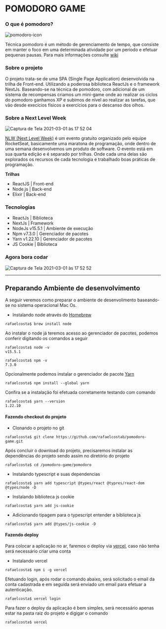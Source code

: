 # POMODORO GAME

### O que é pomodoro? 
![pomodoro-icon](https://user-images.githubusercontent.com/8668037/109592402-f919fd80-7aed-11eb-8596-8a5779d2febc.png)

Técnica pomodoro é um método de gerenciamento de tempo, que consiste em manter o foco em uma determinada atividade por um
período e efetuar pequenas pausas. Para mais informações consulte [wiki](https://pt.wikipedia.org/wiki/T%C3%A9cnica_pomodoro)

### Sobre o projeto

O projeto trata-se de uma SPA (Single Page Application) desenvolvida na trilha de Front-end. 
Utilizando a poderosa biblioteca ReactJs e o framework NextJs. 
Baseando-se na técnica de pomodoro, com adicional de um sistema de recompensas criamos um mini-game onde ao realizar os ciclos do pomodoro ganhamos XP e subimos de nível ao realizar as tarefas, que vão desde execícios físicos a exercícios para o descanso dos olhos.

### Sobre a Next Level Week

![Captura de Tela 2021-03-01 às 17 52 04](https://user-images.githubusercontent.com/8668037/109592502-1e0e7080-7aee-11eb-9e1b-d1c261ccbded.png)

[NLW (Next Level Week)](https://nextlevelweek.com/inscricao/4) é um evento gratuito organizado pelo equipe RocketSeat, basicamente uma maratona de programação, 
onde dentro de uma semana desenvolvemos um produto de software. O evento está em sua quarta edição e é separado por trilhas.
Onde cada uma delas são explorados os recursos de cada tecnologia e trabalhado boas práticas de  programação. 

**Trilhas**
- ReactJS  | Front-end
- Node.js  | Back-end
- Elixir   | Back-end

### Tecnologias

- ReactJs | Biblioteca
- NextJs | Framework
- NodeJs v15.5.1 | Ambiente de execução
- Npm v7.3.0 | Gerenciador de pacotes
- Yarn v1.22.10 | Gerenciador de pacotes
- JS Cookie | Biblioteca

### Agora bora codar

![Captura de Tela 2021-03-01 às 17 52 52](https://user-images.githubusercontent.com/8668037/109592725-7e9dad80-7aee-11eb-9e06-1af3e20599b8.png)

---

## Preparando Ambiente de desenvolvimento

A seguir veremos como preparar o ambiente de desenvolimento baseando-se no sistema operacional Mac Os.

- Instalando node através do [Homebrew](https://formulae.brew.sh/formula/node)
```shell script
rafaelcosta$ brew install node
```

Ao instalar o node já teremos acesso ao gerenciador de pacotes, podemos conferir digitando os comandos a seguir
```shell script
rafaelcosta$ node -v 
v15.5.1

rafaelcosta$ npm -v
7.3.0
```
Opcionalmente podemos instalar o gerenciador de pacote [Yarn](https://classic.yarnpkg.com/en/docs/install/#mac-stable)
```shell script
rafaelcosta$ npm install --global yarn
```
Confira se a instalação foi efetuada corretamente testando com comando
```shell script
rafaelcosta$ yarn --version
1.22.10
```

#### Fazendo checkout do projeto
- Clonando o projeto no git
```shell script
rafaelcosta$ git clone https://github.com/rafaelcostab/pomodoro-game.git
```

Após concluir o download do projeto, precisaremos instalar as dependências do projeto sendo assim no diretório do projeto

```shell script
rafaelcosta$ cd /pomodoro-game/pomodoro
```

- Instalando typescript e suas dependencias
```shell script
rafaelcosta$ yarn add typescript @types/react @typres/react-dom @types/node -D
```

- Instalando biblioteca js cookie
```shell script
rafaelcosta$ yarn add js-cookie
```

- Adicionando tipagem para o typescript entender a biblioteca js
```shell script
rafaelcosta$ yarn add @types/js-cookie -D
```

#### Fazendo deploy

Para colocar a aplicação no ar, faremos o deploy via [vercel](https://vercel.com/), caso não tenha será necessário criar uma conta 

- Instalando vercel
```shell script
rafaelcosta$ npm i -g vercel
```

Efetuando login, após rodar o comando abaixo, será solicitado o email da conta cadastrada e em seguida será enviado um 
email para efetuar a autenticação.
```shell script
rafaelcosta$ vercel login
```

Para fazer o deploy da aplicação é bem simples, será necessário apenas estar na pasta raiz do projeto e digigar o comando
```shell script
rafaelcosta$ vercel
```
